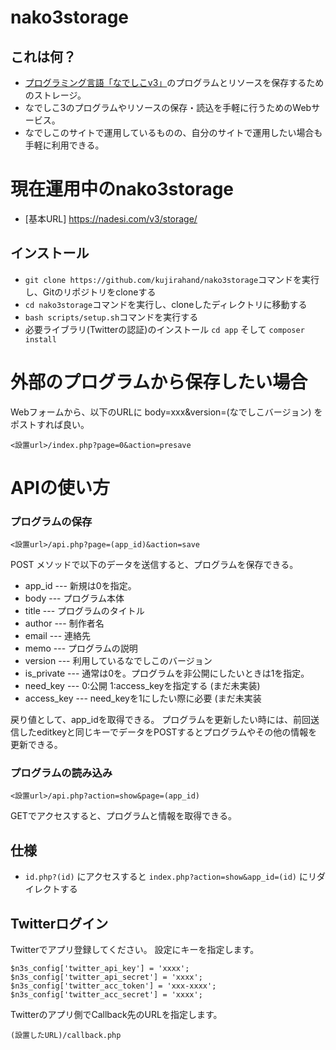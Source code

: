 # nako3storage

## これは何？

 - [プログラミング言語「なでしこv3」](https://nadesi.com)のプログラムとリソースを保存するためのストレージ。
 - なでしこ3のプログラムやリソースの保存・読込を手軽に行うためのWebサービス。
 - なでしこのサイトで運用しているものの、自分のサイトで運用したい場合も手軽に利用できる。

# 現在運用中のnako3storage

 - [基本URL] https://nadesi.com/v3/storage/

## インストール

 - `git clone https://github.com/kujirahand/nako3storage`コマンドを実行し、Gitのリポジトリをcloneする
 - `cd nako3storage`コマンドを実行し、cloneしたディレクトリに移動する
 - `bash scripts/setup.sh`コマンドを実行する
 - 必要ライブラリ(Twitterの認証)のインストール `cd app` そして `composer install`

# 外部のプログラムから保存したい場合

Webフォームから、以下のURLに body=xxx&version=(なでしこバージョン) をポストすれば良い。

```
<設置url>/index.php?page=0&action=presave
```

# APIの使い方

### プログラムの保存

```
<設置url>/api.php?page=(app_id)&action=save
```

POST メソッドで以下のデータを送信すると、プログラムを保存できる。

- app_id --- 新規は0を指定。
- body --- プログラム本体
- title --- プログラムのタイトル
- author --- 制作者名
- email --- 連絡先
- memo --- プログラムの説明
- version --- 利用しているなでしこのバージョン
- is_private --- 通常は0を。プログラムを非公開にしたいときは1を指定。
- need_key --- 0:公開 1:access_keyを指定する (まだ未実装)
- access_key --- need_keyを1にしたい際に必要 (まだ未実装

戻り値として、app_idを取得できる。
プログラムを更新したい時には、前回送信したeditkeyと同じキーでデータをPOSTするとプログラムやその他の情報を更新できる。

### プログラムの読み込み

```
<設置url>/api.php?action=show&page=(app_id)
```

GETでアクセスすると、プログラムと情報を取得できる。

## 仕様

- `id.php?(id)` にアクセスすると `index.php?action=show&app_id=(id)` にリダイレクトする

## Twitterログイン

Twitterでアプリ登録してください。
設定にキーを指定します。

```
$n3s_config['twitter_api_key'] = 'xxxx';
$n3s_config['twitter_api_secret'] = 'xxxx';
$n3s_config['twitter_acc_token'] = 'xxx-xxxx';
$n3s_config['twitter_acc_secret'] = 'xxxx';
```

Twitterのアプリ側でCallback先のURLを指定します。

```
(設置したURL)/callback.php
```


